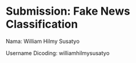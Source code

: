 # Submission: Fake News Classification

Nama: William Hilmy Susatyo

Username Dicoding: williamhilmysusatyo


